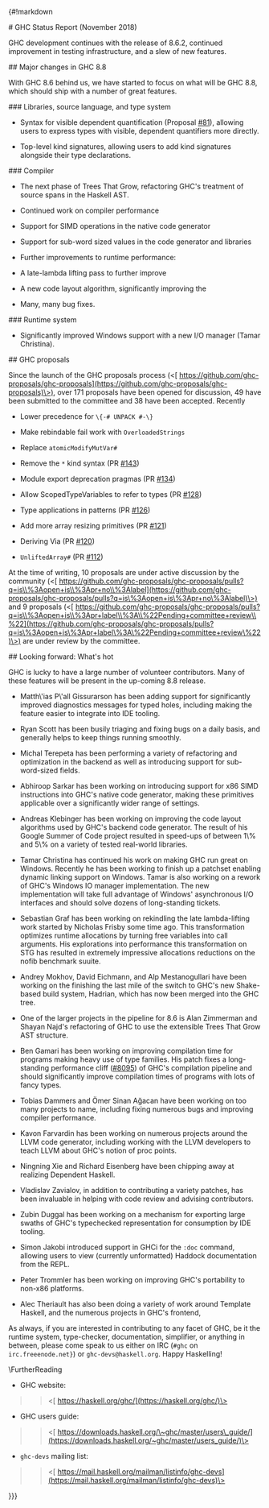 
{\#!markdown



\# GHC Status Report (November 2018)



GHC development continues with the release of 8.6.2, continued improvement in
testing infrastructure, and a slew of new features.



\#\# Major changes in GHC 8.8



With GHC 8.6 behind us, we have started to focus on what will be GHC 8.8, which
should ship with a number of great features.



\#\#\# Libraries, source language, and type system


- Syntax for visible dependent quantification (Proposal [\#81](https://gitlab.staging.haskell.org/ghc/ghc/issues/81)), allowing
  users to express types with visible, dependent quantifiers more directly.

- Top-level kind signatures, allowing users to add kind signatures alongside
  their type declarations.


\#\#\# Compiler


- The next phase of Trees That Grow, refactoring GHC's treatment of source
  spans in the Haskell AST.


  


- Continued work on compiler performance

- Support for SIMD operations in the native code generator

- Support for sub-word sized values in the code generator and libraries

- Further improvements to runtime performance:

- A late-lambda lifting pass to further improve

- A new code layout algorithm, significantly improving the 

- Many, many bug fixes.


\#\#\# Runtime system


- Significantly improved Windows support with a new I/O manager (Tamar Christina).


\#\# GHC proposals



Since the launch of the GHC proposals process
(\<[
https://github.com/ghc-proposals/ghc-proposals](https://github.com/ghc-proposals/ghc-proposals)\>), over 171 proposals have
been opened for discussion, 49 have been submitted to the committee and 38 have
been accepted. Recently 


- Lower precedence for `\{-# UNPACK #-\}`

- Make rebindable fail work with `OverloadedStrings`

- Replace `atomicModifyMutVar#`


 


- Remove the `*` kind syntax (PR [\#143](https://gitlab.staging.haskell.org/ghc/ghc/issues/143))

- Module export deprecation pragmas (PR [\#134](https://gitlab.staging.haskell.org/ghc/ghc/issues/134))

- Allow ScopedTypeVariables to refer to types (PR [\#128](https://gitlab.staging.haskell.org/ghc/ghc/issues/128))

- Type applications in patterns (PR [\#126](https://gitlab.staging.haskell.org/ghc/ghc/issues/126))

- Add more array resizing primitives (PR [\#121](https://gitlab.staging.haskell.org/ghc/ghc/issues/121))

- Deriving Via (PR [\#120](https://gitlab.staging.haskell.org/ghc/ghc/issues/120))

- `UnliftedArray#` (PR [\#112](https://gitlab.staging.haskell.org/ghc/ghc/issues/112))


At the time of writing,
10 proposals are under active discussion by the community
(\<[
https://github.com/ghc-proposals/ghc-proposals/pulls?q=is\\%3Aopen+is\\%3Apr+no\\%3Alabel](https://github.com/ghc-proposals/ghc-proposals/pulls?q=is\%3Aopen+is\%3Apr+no\%3Alabel)\>)
and
9 proposals
(\<[
https://github.com/ghc-proposals/ghc-proposals/pulls?q=is\\%3Aopen+is\\%3Apr+label\\%3A\\%22Pending+committee+review\\%22](https://github.com/ghc-proposals/ghc-proposals/pulls?q=is\%3Aopen+is\%3Apr+label\%3A\%22Pending+committee+review\%22)\>)
are under review by the committee.



\#\# Looking forward: What's hot



GHC is lucky to have a large number of volunteer contributors. Many of these
features will be present in the up-coming 8.8 release.


- Matth\\'ias P\\'all Gissurarson has been adding support for significantly
  improved diagnostics messages for typed holes, including making the feature
  easier to integrate into IDE tooling.

- Ryan Scott has been busily triaging and fixing bugs on a daily basis, and
  generally helps to keep things running smoothly.

- Michal Terepeta has been performing a variety of refactoring and
  optimization in the backend as well as introducing support for sub-word-sized
  fields.

- Abhiroop Sarkar has been working on introducing support for x86 SIMD
  instructions into GHC's native code generator, making these primitives
  applicable over a significantly wider range of settings.


   


- Andreas Klebinger has been working on improving the code layout algorithms
  used by GHC's backend code generator. The result of his Google Summer of Code
  project resulted in speed-ups of between 1\\% and 5\\% on a variety of tested
  real-world libraries.


   


- Tamar Christina has continued his work on making GHC run great on
  Windows. Recently he has been working to finish up a patchset enabling
  dynamic linking support on Windows. Tamar is also working on a rework
  of GHC's Windows IO manager implementation. The new implementation
  will take full advantage of Windows' asynchronous I/O interfaces and
  should solve dozens of long-standing tickets.

- Sebastian Graf has been working on rekindling the late lambda-lifting work
  started by Nicholas Frisby some time ago. This transformation optimizes
  runtime allocations by turning free variables into call arguments.
  His explorations into performance this transformation on STG has
  resulted in extremely impressive allocations reductions on the nofib
  benchmark suuite.


   


- Andrey Mokhov, David Eichmann, and Alp Mestanogullari have been working on the
  finishing the last mile of the switch to GHC's new Shake-based build system,
  Hadrian, which has now been merged into the GHC tree.


   


- One of the larger projects in the pipeline for 8.6 is Alan Zimmerman
  and Shayan Najd's refactoring of GHC to use the extensible Trees That
  Grow AST structure.


   


- Ben Gamari has been working on improving compilation time for programs
  making heavy use of type families. His patch fixes a long-standing performance
  cliff ([\#8095](https://gitlab.staging.haskell.org/ghc/ghc/issues/8095)) of GHC's compilation pipeline and should significantly improve
  compilation times of programs with lots of fancy types.

- Tobias Dammers and Ömer Sinan Ağacan have been working on too many
  projects to name, including fixing numerous bugs and improving compiler
  performance.

- Kavon Farvardin has been working on numerous projects around the LLVM code
  generator, including working with the LLVM developers to teach LLVM about
  GHC's notion of proc points.

- Ningning Xie and Richard Eisenberg have been chipping away at realizing
  Dependent Haskell.

- Vladislav Zavialov, in addition to contributing a variety patches, has been
  invaluable in helping with code review and advising contributors.

- Zubin Duggal has been working on a mechanism for exporting large swaths of
  GHC's typechecked representation for consumption by IDE tooling.

- Simon Jakobi introduced support in GHCi for the `:doc` command,
  allowing users to view (currently unformatted) Haddock documentation from the
  REPL.

- Peter Trommler has been working on improving GHC's portability to non-x86
  platforms.

- Alec Theriault has also been doing a variety of work around Template
  Haskell, and the numerous projects in GHC's frontend,


As always, if you are interested in contributing to any facet of GHC, be
it the runtime system, type-checker, documentation, simplifier, or
anything in between, please come speak to us either on IRC (`#ghc` on
`irc.freeenode.net}`) or `ghc-devs@haskell.org`. Happy Haskelling!



\\FurtherReading


- GHC website:

>
> >
> >
> > \<[ https://haskell.org/ghc/](https://haskell.org/ghc/)\>
> >
> >
>

- GHC users guide:

>
> >
> >
> > \<[
> > https://downloads.haskell.org/\~ghc/master/users\_guide/](https://downloads.haskell.org/~ghc/master/users_guide/)\>
> >
> >
>

- `ghc-devs` mailing list:

>
> >
> >
> > \<[
> > https://mail.haskell.org/mailman/listinfo/ghc-devs](https://mail.haskell.org/mailman/listinfo/ghc-devs)\>
> >
> >
>


}}}


